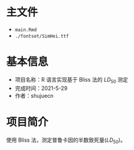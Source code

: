 # 主文件

* `main.Rmd`
* `./fontset/SimHei.ttf`

# 基本信息

* 项目名称：R 语言实现基于 Bliss 法的 $LD_{50}$ 测定
* 完成时间：2021-5-29
* 作者：shujuecn

# 项目简介

使用 Bliss 法，测定普鲁卡因的半数致死量$(LD_{50})$。

